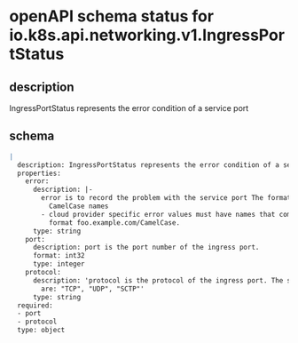 # openAPI schema status for io.k8s.api.networking.v1.IngressPortStatus

## description

IngressPortStatus represents the error condition of a service port

## schema

```yaml
|
  description: IngressPortStatus represents the error condition of a service port
  properties:
    error:
      description: |-
        error is to record the problem with the service port The format of the error shall comply with the following rules: - built-in error values shall be specified in this file and those shall use
          CamelCase names
        - cloud provider specific error values must have names that comply with the
          format foo.example.com/CamelCase.
      type: string
    port:
      description: port is the port number of the ingress port.
      format: int32
      type: integer
    protocol:
      description: 'protocol is the protocol of the ingress port. The supported values
        are: "TCP", "UDP", "SCTP"'
      type: string
  required:
  - port
  - protocol
  type: object

```

